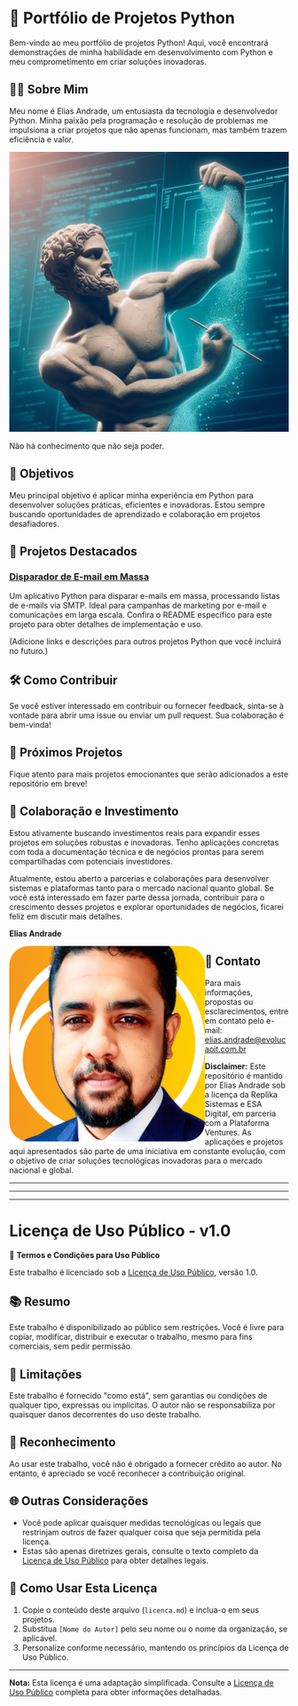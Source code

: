 # 🚀 Portfólio de Projetos Python

Bem-vindo ao meu portfólio de projetos Python! Aqui, você encontrará demonstrações de minha habilidade em desenvolvimento com Python e meu comprometimento em criar soluções inovadoras.

## 👨‍💻 Sobre Mim

Meu nome é Elias Andrade, um entusiasta da tecnologia e desenvolvedor Python. Minha paixão pela programação e resolução de problemas me impulsiona a criar projetos que não apenas funcionam, mas também trazem eficiência e valor.

![Nunca termine, sempre evolua](https://raw.githubusercontent.com/chaos4455/Python-2023/main/img1.jpeg)

Não há conhecimento que não seja poder.

## 🎯 Objetivos

Meu principal objetivo é aplicar minha experiência em Python para desenvolver soluções práticas, eficientes e inovadoras. Estou sempre buscando oportunidades de aprendizado e colaboração em projetos desafiadores.

## 🚀 Projetos Destacados

### [Disparador de E-mail em Massa](https://chaos4455.github.io/Python-Projects/DISPARAEMAILAPP)
Um aplicativo Python para disparar e-mails em massa, processando listas de e-mails via SMTP. Ideal para campanhas de marketing por e-mail e comunicações em larga escala. Confira o README específico para este projeto para obter detalhes de implementação e uso.

(Adicione links e descrições para outros projetos Python que você incluirá no futuro.)

## 🛠️ Como Contribuir

Se você estiver interessado em contribuir ou fornecer feedback, sinta-se à vontade para abrir uma issue ou enviar um pull request. Sua colaboração é bem-vinda!

## 🚀 Próximos Projetos

Fique atento para mais projetos emocionantes que serão adicionados a este repositório em breve!

## 🤝 Colaboração e Investimento

Estou ativamente buscando investimentos reais para expandir esses projetos em soluções robustas e inovadoras. Tenho aplicações concretas com toda a documentação técnica e de negócios prontas para serem compartilhadas com potenciais investidores.

Atualmente, estou aberto a parcerias e colaborações para desenvolver sistemas e plataformas tanto para o mercado nacional quanto global. Se você está interessado em fazer parte dessa jornada, contribuir para o crescimento desses projetos e explorar oportunidades de negócios, ficarei feliz em discutir mais detalhes.



**Elias Andrade**

[<img align="left" alt="LinkedIn" src="https://raw.githubusercontent.com/chaos4455/HTML-Projects/main/img/profile.png" width="70%" />](https://www.linkedin.com/in/itilmgf)

## 📧 Contato

Para mais informações, propostas ou esclarecimentos, entre em contato pelo e-mail: elias.andrade@evolucaoit.com.br

**Disclaimer:**
Este repositório é mantido por Elias Andrade sob a licença da Replika Sistemas e ESA Digital, em parceria com a Plataforma Ventures. As aplicações e projetos aqui apresentados são parte de uma iniciativa em constante evolução, com o objetivo de criar soluções tecnológicas inovadoras para o mercado nacional e global.

---
---
---
# Licença de Uso Público - v1.0

📜 **Termos e Condições para Uso Público**

Este trabalho é licenciado sob a [Licença de Uso Público](https://opensource.org/licenses/publicdomain), versão 1.0.

## 📚 Resumo

Este trabalho é disponibilizado ao público sem restrições. Você é livre para copiar, modificar, distribuir e executar o trabalho, mesmo para fins comerciais, sem pedir permissão.

## 🛑 Limitações

Este trabalho é fornecido "como está", sem garantias ou condições de qualquer tipo, expressas ou implícitas. O autor não se responsabiliza por quaisquer danos decorrentes do uso deste trabalho.

## 🎁 Reconhecimento

Ao usar este trabalho, você não é obrigado a fornecer crédito ao autor. No entanto, é apreciado se você reconhecer a contribuição original.

## 🌐 Outras Considerações

- Você pode aplicar quaisquer medidas tecnológicas ou legais que restrinjam outros de fazer qualquer coisa que seja permitida pela licença.
- Estas são apenas diretrizes gerais, consulte o texto completo da [Licença de Uso Público](https://opensource.org/licenses/publicdomain) para obter detalhes legais.

## 📝 Como Usar Esta Licença

1. Copie o conteúdo deste arquivo (`licenca.md`) e inclua-o em seus projetos.
2. Substitua `[Nome do Autor]` pelo seu nome ou o nome da organização, se aplicável.
3. Personalize conforme necessário, mantendo os princípios da Licença de Uso Público.

---

**Nota:** Esta licença é uma adaptação simplificada. Consulte a [Licença de Uso Público](https://opensource.org/licenses/publicdomain) completa para obter informações detalhadas.




